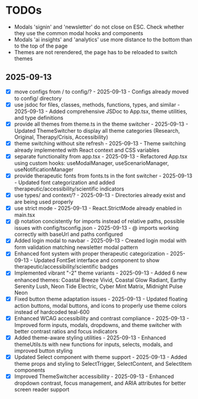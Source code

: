 # TODOs

- Modals 'signin' and 'newsletter' do not close on ESC. Check whether they use the common modal hooks and components
- Modals 'ai insights' and 'analytics' use more distance to the bottom than to the top of the page
- Themes are not rerendered, the page has to be reloaded to switch themes

## 2025-09-13

- [x] move configs from / to config/? - 2025-09-13 - Configs already moved to config/ directory
- [x] use jsdoc for files, classes, methods, functions, types, and similar - 2025-09-13 - Added comprehensive JSDoc to App.tsx, theme utilities, and type definitions
- [x] provide all themes from theme.ts in the theme switcher - 2025-09-13 - Updated ThemeSwitcher to display all theme categories (Research, Original, Therapy/Crisis, Accessibility)
- [x] theme switching without site refresh - 2025-09-13 - Theme switching already implemented with React context and CSS variables
- [x] separate functionality from app.tsx - 2025-09-13 - Refactored App.tsx using custom hooks: useModalManager, useScenarioManager, useNotificationManager
- [x] provide therapeutic fonts from fonts.ts in the font switcher - 2025-09-13 - Updated font categorization and added therapeutic/accessibility/scientific indicators
- [x] use types/ and context/? - 2025-09-13 - Directories already exist and are being used properly
- [x] use strict mode - 2025-09-13 - React.StrictMode already enabled in main.tsx
- [x] @ notation concistently for imports instead of relative paths, possible issues with config/tsconfig.json - 2025-09-13 - @ imports working correctly with baseUrl and paths configured
- [x] Added login modal to navbar - 2025-09-13 - Created login modal with form validation matching newsletter modal pattern
- [x] Enhanced font system with proper therapeutic categorization - 2025-09-13 - Updated FontSet interface and component to show therapeutic/accessibility/scientific badges
- [x] Implemented vibrant "-2" theme variants - 2025-09-13 - Added 6 new enhanced themes: Coastal Breeze Vivid, Coastal Glow Radiant, Earthy Serenity Lush, Neon Tide Electric, Cyber Mint Matrix, Midnight Pulse Neon
- [x] Fixed button theme adaptation issues - 2025-09-13 - Updated floating action buttons, modal buttons, and icons to properly use theme colors instead of hardcoded teal-600
- [x] Enhanced WCAG accessibility and contrast compliance - 2025-09-13 - Improved form inputs, modals, dropdowns, and theme switcher with better contrast ratios and focus indicators
- [x] Added theme-aware styling utilities - 2025-09-13 - Enhanced themeUtils.ts with new functions for inputs, selects, modals, and improved button styling
- [x] Updated Select component with theme support - 2025-09-13 - Added theme props and styling to SelectTrigger, SelectContent, and SelectItem components
- [x] Improved ThemeSwitcher accessibility - 2025-09-13 - Enhanced dropdown contrast, focus management, and ARIA attributes for better screen reader support
